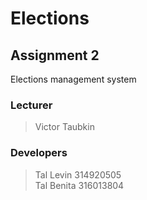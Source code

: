 
# Elections

## Assignment 2
Elections management system

### Lecturer 
> Victor Taubkin 

### Developers
> Tal Levin 314920505  
> Tal Benita 316013804
